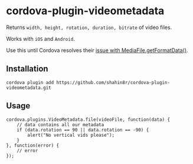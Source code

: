 # cordova-plugin-videometadata
Returns `width, height, rotation, duration, bitrate` of video files.

Works with `iOS` and `Android`.

Use this until Cordova resolves their [issue with MediaFile.getFormatData()](https://issues.apache.org/jira/browse/CB-7117).

## Installation
`cordova plugin add https://github.com/shahin8r/cordova-plugin-videometadata.git`

## Usage

```
cordova.plugins.VideoMetadata.file(videoFile, function(data) {
    // data contains all our metadata
    if (data.rotation == 90 || data.rotation == -90) {
        alert("No vertical vids please");
    }
}, function(error) {
    // error
});
```